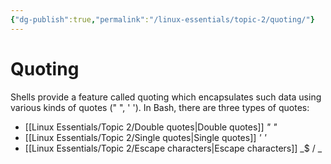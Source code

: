 ```yaml
---
{"dg-publish":true,"permalink":"/linux-essentials/topic-2/quoting/"}
---
```


# Quoting
Shells provide a feature called quoting which encapsulates such data using various kinds of quotes (" ", ' '). In Bash, there are three types of quotes:
- [[Linux Essentials/Topic 2/Double quotes\|Double quotes]] _" "_
- [[Linux Essentials/Topic 2/Single quotes\|Single quotes]] _' '_
- [[Linux Essentials/Topic 2/Escape characters\|Escape characters]] _$ / _